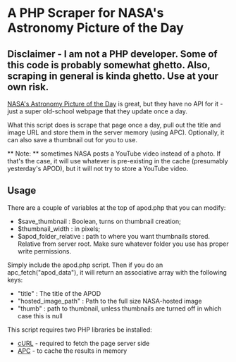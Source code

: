 # A PHP Scraper for NASA's Astronomy Picture of the Day

## Disclaimer - I am not a PHP developer.  Some of this code is probably somewhat ghetto.  Also, scraping in general is kinda ghetto.  Use at your own risk.

[NASA's Astronomy Picture of the Day](http://apod.nasa.gov/apod/astropix.html) is great, but they have no API for it - just a super old-school webpage that they update once a day.  

What this script does is scrape that page once a day, pull out the title and image URL and store them in the server memory (using APC).  Optionally, it can also save a thumbnail out for you to use.

** Note: ** sometimes NASA posts a YouTube video instead of a photo.  If that's the case, it will use whatever is pre-existing in the cache (presumably yesterday's APOD), but it will not try to store a YouTube video.

## Usage

There are a couple of variables at the top of apod.php that you can modify:

* $save_thumbnail : Boolean, turns on thumbnail creation;
* $thumbnail_width : in pixels;
* $apod\_folder\_relative : path to where you want thumbnails stored.  Relative from server root.  Make sure whatever folder you use has proper write permissions.

Simply include the apod.php script.  Then if you do an apc_fetch("apod_data"), it will return an associative array with the following keys:

* "title" : The title of the APOD
* "hosted\_image\_path" : Path to the full size NASA-hosted image
* "thumb" : path to thumbnail, unless thumbnails are turned off in which case this is null

This script requires two PHP libraries be installed: 

* [cURL](https://php.net/curl) - required to fetch the page server side
* [APC](http://www.php.net/apc/) - to cache the results in memory